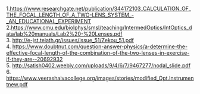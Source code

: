 1.https://www.researchgate.net/publication/344172103_CALCULATION_OF_THE_FOCAL_LENGTH_OF_A_TWO-LENS_SYSTEM_-_AN_EDUCATIONAL_EXPERIMENT <br>
2.https://www.cmu.edu/biolphys/smsl/teaching/IntermedOptics/IntOptics_data/lab%20manuals/Lab2%20-%20Lenses.pdf<br>
3. http://e-jst.teiath.gr/issues/issue_51/Zekou_51.pdf <br>
4. https://www.doubtnut.com/question-answer-physics/a-determine-the-effective-focal-length-of-the-combination-of-the-two-lenses-in-exercise-if-they-are--20692932 <br>
5. http://satish0402.weebly.com/uploads/9/4/6/7/9467277/nodal_slide.pdf <br>
6. https://www.veerashaivacollege.org/images/stories/modified_Opt.Instrumentnew.pdf 
